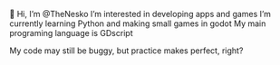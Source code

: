 👋 Hi, I’m @TheNesko
I’m interested in developing apps and games
I’m currently learning Python and making small games in godot
My main programing language is GDscript


My code may still be buggy, but practice makes perfect, right?

